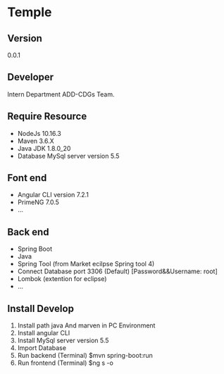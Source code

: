 # Temple
 
## Version

0.0.1

## Developer

Intern Department ADD-CDGs Team.

## Require Resource

-  NodeJs 10.16.3
-  Maven 3.6.X
-  Java JDK 1.8.0_20
-  Database MySql server version 5.5

## Font end

-  Angular CLI version 7.2.1
-  PrimeNG 7.0.5
-  ...

## Back end

-  Spring Boot
-  Java
-  Spring Tool (from Market ecilpse Spring tool 4)
-  Connect Database port 3306 (Default) [Password&&Username: root] 
-  Lombok (extention for eclipse)
-  ...

## Install Develop

1. Install path java And marven in PC Environment
2. Install angular CLI
3. Install MySql server version 5.5
4. Import Database
5. Run backend (Terminal)  $mvn spring-boot:run
6. Run frontend (Terminal) $ng s -o
